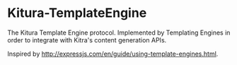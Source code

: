 # Kitura-TemplateEngine
The Kitura Template Engine protocol. Implemented by Templating Engines in order to
integrate with Kitra's content generation APIs.

Inspired by http://expressjs.com/en/guide/using-template-engines.html.
